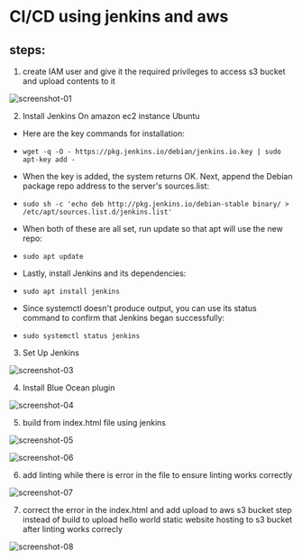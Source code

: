 # CI/CD using jenkins and aws
## steps:
1. create IAM user and give it the required privileges to access s3 bucket and upload contents to it

![screenshot-01](https://user-images.githubusercontent.com/68178003/100717221-72f0fc80-33c2-11eb-889c-be51b4e124c4.png)

2. Install Jenkins On amazon ec2 instance Ubuntu
* Here are the key commands for installation:

* `wget -q -O - https://pkg.jenkins.io/debian/jenkins.io.key | sudo apt-key add -`
* When the key is added, the system returns OK. Next, append the Debian package repo address to the server's sources.list:
* `sudo sh -c 'echo deb http://pkg.jenkins.io/debian-stable binary/ > /etc/apt/sources.list.d/jenkins.list'`
* When both of these are all set, run update so that apt will use the new repo:
* `sudo apt update`
* Lastly, install Jenkins and its dependencies:
* `sudo apt install jenkins`
* Since systemctl doesn't produce output, you can use its status command to confirm that Jenkins began successfully:
* `sudo systemctl status jenkins`

3. Set Up Jenkins

![screenshot-03](https://user-images.githubusercontent.com/68178003/100717251-7a180a80-33c2-11eb-956a-b74e6d04a4c9.png)

4. Install Blue Ocean plugin

![screenshot-04](https://user-images.githubusercontent.com/68178003/100717262-7f755500-33c2-11eb-99ba-3afdb8f25db5.png)

5. build from index.html file using jenkins

![screenshot-05](https://user-images.githubusercontent.com/68178003/100717281-856b3600-33c2-11eb-988d-9f51e9997d0c.png)

![screenshot-06](https://user-images.githubusercontent.com/68178003/100717377-9fa51400-33c2-11eb-8c24-1f526e2de5c8.png)


6. add linting while there is error in the file to ensure linting works correctly

![screenshot-07](https://user-images.githubusercontent.com/68178003/100717360-99af3300-33c2-11eb-8bca-cc48021c2e5c.png)


7. correct the error in the index.html and add upload to aws s3 bucket step instead of build to upload hello world static website hosting to s3 bucket after linting works correcly

![screenshot-08](https://user-images.githubusercontent.com/68178003/100717369-9caa2380-33c2-11eb-8986-94c8064f6159.png)
